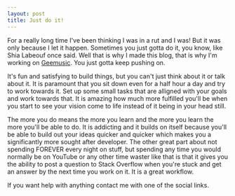 ```yaml
---
layout: post
title: Just do it!
---
```


For a really long time I've been thinking I was in a rut and I was! But it was only because I let it happen. Sometimes you just gotta do it, you know, like Shia Labeouf once said. Well that is why I made this blog, that is why I'm working on [Geemusic](https://github.com/fergyfresh/geemusic). You just gotta keep pushing on.

It's fun and satisfying to build things, but you can't just think about it or talk about it. It is paramount that you sit down even for a half hour a day and try to work towards it. Set up some small tasks that are alligned with your goals and work towards that. It is amazing how much more fulfilled you'll be when you start to see your vision come to life instead of it being in your head still. 

The more you do means the more you learn and the more you learn the more you'll be able to do. It is addicting and it builds on itself because you'll be able to build out your ideas quicker and quicker which makes you a significantly more sought after developer. The other great part about not spending FOREVER every night on stuff, but spending any time you would normally be on YouTube or any other time waster like that is that it gives you the ability to post a question to Stack Overflow when you're stuck and get an answer by the next time you work on it. It is a great workflow.

If you want help with anything contact me with one of the social links.
